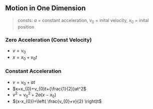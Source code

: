 ## Motion in One Dimension

>  consts: $a$ = constant acceleration, $v_{0}$ = inital velocity, $x_{0}$ = inital position

### Zero Acceleration (Const Velocity)

- $v=v_{0}$
- $x=x_{0}+v_{0}t$

### Constant Acceleration

- $v=v_{0}+at$
- $x=x_{0}+v_{0}t+{\frac{1}{2}}at^2$
- $v^2=v_{0}^2+2a(x-x_{0})$
- $(x-x_{0})=\left( \frac{v_{0}+v}{2} \right)t$